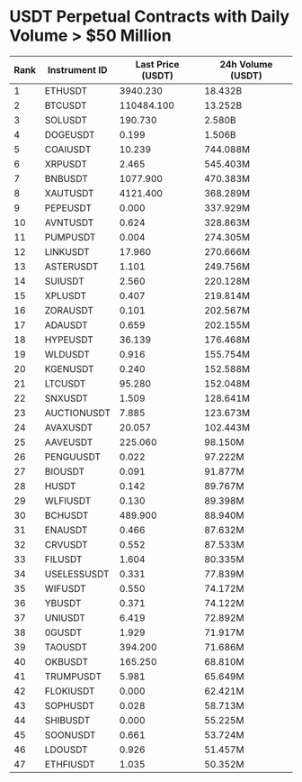 # USDT Perpetual Contracts with Daily Volume > $50 Million

| Rank | Instrument ID | Last Price (USDT) | 24h Volume (USDT) |
|------|---------------|-------------------|-------------------|
| 1 | ETHUSDT | 3940.230 | 18.432B |
| 2 | BTCUSDT | 110484.100 | 13.252B |
| 3 | SOLUSDT | 190.730 | 2.580B |
| 4 | DOGEUSDT | 0.199 | 1.506B |
| 5 | COAIUSDT | 10.239 | 744.088M |
| 6 | XRPUSDT | 2.465 | 545.403M |
| 7 | BNBUSDT | 1077.900 | 470.383M |
| 8 | XAUTUSDT | 4121.400 | 368.289M |
| 9 | PEPEUSDT | 0.000 | 337.929M |
| 10 | AVNTUSDT | 0.624 | 328.863M |
| 11 | PUMPUSDT | 0.004 | 274.305M |
| 12 | LINKUSDT | 17.960 | 270.666M |
| 13 | ASTERUSDT | 1.101 | 249.756M |
| 14 | SUIUSDT | 2.560 | 220.128M |
| 15 | XPLUSDT | 0.407 | 219.814M |
| 16 | ZORAUSDT | 0.101 | 202.567M |
| 17 | ADAUSDT | 0.659 | 202.155M |
| 18 | HYPEUSDT | 36.139 | 176.468M |
| 19 | WLDUSDT | 0.916 | 155.754M |
| 20 | KGENUSDT | 0.240 | 152.588M |
| 21 | LTCUSDT | 95.280 | 152.048M |
| 22 | SNXUSDT | 1.509 | 128.641M |
| 23 | AUCTIONUSDT | 7.885 | 123.673M |
| 24 | AVAXUSDT | 20.057 | 102.443M |
| 25 | AAVEUSDT | 225.060 | 98.150M |
| 26 | PENGUUSDT | 0.022 | 97.222M |
| 27 | BIOUSDT | 0.091 | 91.877M |
| 28 | HUSDT | 0.142 | 89.767M |
| 29 | WLFIUSDT | 0.130 | 89.398M |
| 30 | BCHUSDT | 489.900 | 88.940M |
| 31 | ENAUSDT | 0.466 | 87.632M |
| 32 | CRVUSDT | 0.552 | 87.533M |
| 33 | FILUSDT | 1.604 | 80.335M |
| 34 | USELESSUSDT | 0.331 | 77.839M |
| 35 | WIFUSDT | 0.550 | 74.172M |
| 36 | YBUSDT | 0.371 | 74.122M |
| 37 | UNIUSDT | 6.419 | 72.892M |
| 38 | 0GUSDT | 1.929 | 71.917M |
| 39 | TAOUSDT | 394.200 | 71.686M |
| 40 | OKBUSDT | 165.250 | 68.810M |
| 41 | TRUMPUSDT | 5.981 | 65.649M |
| 42 | FLOKIUSDT | 0.000 | 62.421M |
| 43 | SOPHUSDT | 0.028 | 58.713M |
| 44 | SHIBUSDT | 0.000 | 55.225M |
| 45 | SOONUSDT | 0.661 | 53.724M |
| 46 | LDOUSDT | 0.926 | 51.457M |
| 47 | ETHFIUSDT | 1.035 | 50.352M |
